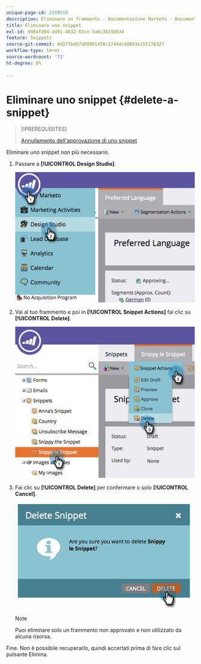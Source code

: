 ```yaml
---
unique-page-id: 2359518
description: Eliminare un frammento - Documentazione Marketo - Documentazione del prodotto
title: Eliminare uno snippet
exl-id: 6984fd94-dd91-4832-83ce-3a6c3b35b034
feature: Snippets
source-git-commit: 0d37fbdb7d08901458c1744dc68893e155176327
workflow-type: tm+mt
source-wordcount: '71'
ht-degree: 0%

---
```


# Eliminare uno snippet {#delete-a-snippet}

>[!PREREQUISITES]
>
>[Annullamento dell&#39;approvazione di uno snippet](/help/marketo/product-docs/personalization/segmentation-and-snippets/snippets/unapprove-a-snippet.md)

Eliminare uno snippet non più necessario.

1. Passare a **[!UICONTROL Design Studio]**.

   ![](assets/image2014-9-16-10-3a43-3a47.png)

1. Vai al tuo frammento e poi in **[!UICONTROL Snippet Actions]** fai clic su **[!UICONTROL Delete]**.

   ![](assets/image2014-9-16-10-3a43-3a57.png)

1. Fai clic su **[!UICONTROL Delete]** per confermare o solo **[!UICONTROL Cancel]**.

   ![](assets/image2014-9-16-10-3a44-3a8.png)

   >[!NOTE]
   >
   >Puoi eliminare solo un frammento non approvato e non utilizzato da alcuna risorsa.

Fine. Non è possibile recuperarlo, quindi accertati prima di fare clic sul pulsante Elimina.
